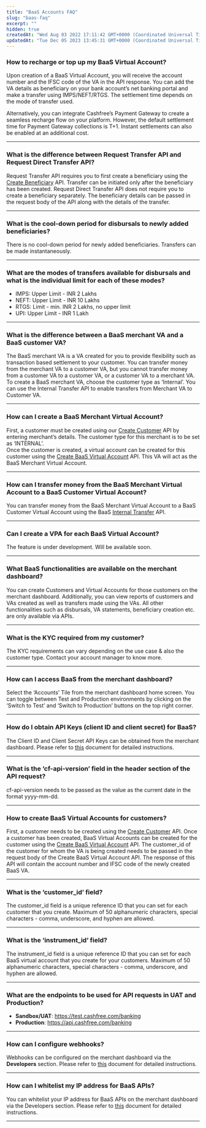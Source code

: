 ```yaml
---
title: "BaaS Accounts FAQ"
slug: "baas-faq"
excerpt: ""
hidden: true
createdAt: "Wed Aug 03 2022 17:11:42 GMT+0000 (Coordinated Universal Time)"
updatedAt: "Tue Dec 05 2023 13:45:31 GMT+0000 (Coordinated Universal Time)"
---
```

### How to recharge or top up my BaaS Virtual Account?

Upon creation of a BaaS Virtual Account, you will receive the account number and the IFSC code of the VA in the API response. You can add the VA details as beneficiary on your bank account’s net banking portal and make a transfer using IMPS/NEFT/RTGS. The settlement time depends on the mode of transfer used.

Alternatively, you can integrate Cashfree’s Payment Gateway to create a seamless recharge flow on your platform. However, the default settlement time for Payment Gateway collections is T+1. Instant settlements can also be enabled at an additional cost.

***

### What is the difference between Request Transfer API and Request Direct Transfer API?

Request Transfer API requires you to first create a beneficiary using the [Create Beneficiary](ref:api-create-beneficiary) API. Transfer can be initiated only after the beneficiary has been created. Request Direct Transfer API does not require you to create a beneficiary separately. The beneficiary details can be passed in the request body of the API along with the details of the transfer.

***

### What is the cool-down period for disbursals to newly added beneficiaries?

There is no cool-down period for newly added beneficiaries. Transfers can be made instantaneously.

***

### What are the modes of transfers available for disbursals and what is the individual limit for each of these modes?

- IMPS: Upper Limit - INR 2 Lakhs
- NEFT: Upper Limit - INR 10 Lakhs
- RTGS: Limit -  min. INR 2 Lakhs, no upper limit
- UPI: Upper Limit - INR 1 Lakh	

***

### What is the difference between a BaaS merchant VA and a BaaS customer VA? 

The BaaS merchant VA is a VA created for you to provide flexibility such as transaction based settlement to your customer. You can transfer money from the merchant VA to a customer VA, but you cannot transfer money from a customer VA to a customer VA, or a customer VA to a merchant VA. To create a BaaS merchant VA, choose the customer type as ‘Internal’. You can use the Internal Transfer API to enable transfers from Merchant VA to Customer VA.

***

### How can I create a BaaS Merchant Virtual Account?

First, a customer must be created using our [Create Customer](ref:customers) API by entering merchant’s details. The customer type for this merchant is to be set as ‘INTERNAL’.  
Once the customer is created, a virtual account can be created for this customer using the [Create BaaS Virtual Account](ref:create-virtual-account) API. This VA will act as the BaaS Merchant Virtual Account.

***

### How can I transfer money from the BaaS Merchant Virtual Account to a BaaS Customer Virtual Account?

You can transfer money from the BaaS Merchant Virtual Account to a BaaS Customer Virtual Account using the BaaS [Internal Transfer](ref:baas-internal-transfer) API.

***

### Can I create a VPA for each BaaS Virtual Account?

The feature is under development. Will be available soon.

***

### What BaaS functionalities are available on the merchant dashboard? 

You can create Customers and Virtual Accounts for those customers on the merchant dashboard. Additionally, you can view reports of customers and VAs created as well as transfers made using the VAs. All other functionalities such as disbursals, VA statements, beneficiary creation etc. are only available via APIs.

***

### What is the KYC required from my customer? 

The KYC requirements can vary depending on the use case & also the customer type. Contact your account manager to know more.

***

### How can I access BaaS from the merchant dashboard?

Select the ‘Accounts’ Tile from the merchant dashboard home screen. You can toggle between Test and Production environments by clicking on the ‘Switch to Test’ and ‘Switch to Production’ buttons on the top right corner.

***

### How do I obtain API Keys (client ID and client secret) for BaaS? 

The Client ID and Client Secret API Keys can be obtained from the merchant dashboard. Please refer to [this](https://docs.google.com/document/d/1R6oy27wHf4l5sZK5RKhFBl0sUZTPH6bmvjZ0Yf-eK84/edit) document for detailed instructions.

***

### What is the ‘cf-api-version’ field in the header section of the API request?

cf-api-version needs to be passed as the value as the current date in the format yyyy-mm-dd.

***

### How to create BaaS Virtual Accounts for customers?

First, a customer needs to be created using the [Create Customer](ref:customers) API. Once a customer has been created, BaaS Virtual Accounts can be created for the customer using the [Create BaaS Virtual Account](ref:ref:create-virtual-account) API. The customer_id of the customer for whom the VA is being created needs to be passed in the request body of the Create BaaS Virtual Account API. The response of this API will contain the account number and IFSC code of the newly created BaaS VA.

***

### What is the ‘customer_id’ field?

The customer_id field is a unique reference ID that you can set for each customer that you create. Maximum of 50 alphanumeric characters, special characters - comma, underscore, and hyphen are allowed.

***

### What is the ‘instrument_id’ field?

The instrument_id field is a unique reference ID that you can set for each BaaS virtual account that you create for your customers. Maximum of 50 alphanumeric characters, special characters - comma, underscore, and hyphen are allowed.

***

### What are the endpoints to be used for API requests in UAT and Production?

- **Sandbox/UAT**: <https://test.cashfree.com/banking>
- **Production**: <https://api.cashfree.com/banking>

***

### How can I configure webhooks?

Webhooks can be configured on the merchant dashboard via the **Developers** section. Please refer to [this](https://docs.google.com/document/d/1stqg8J8xCJw2H0NqLDxDwQ2bnduptIMSAxkgDr36CmM/edit) document for detailed instructions.

***

### How can I whitelist my IP address for BaaS APIs?

You can whitelist your IP address for BaaS APIs on the merchant dashboard via the Developers section. Please refer to [this](https://docs.google.com/document/d/1xfCpAU74qZ9fqmJ88y_bK7yjwulNqAptt9-8iTJDk0w/edit) document for detailed instructions.

***
